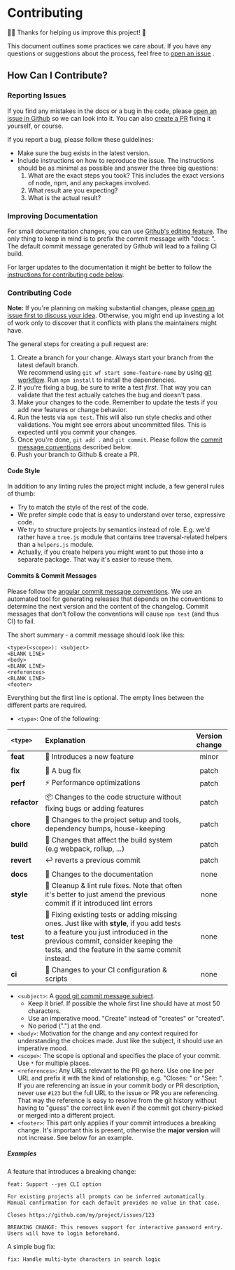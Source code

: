 # Contributing

🎉🏅 Thanks for helping us improve this project! 🙏

This document outlines some practices we care about.
If you have any questions or suggestions about the process,
feel free to [open an issue](#reporting-issues)
.

## How Can I Contribute?

### Reporting Issues

If you find any mistakes in the docs or a bug in the code,
please [open an issue in Github](https://github.com/groupon/esfixup/issues/new) so we can look into it.
You can also [create a PR](#contributing-code) fixing it yourself, or course.

If you report a bug, please follow these guidelines:

* Make sure the bug exists in the latest version.
* Include instructions on how to reproduce the issue.
  The instructions should be as minimal as possible
  and answer the three big questions:
  1. What are the exact steps you took? This includes the exact versions of
      node, npm, and any packages involved.
  1. What result are you expecting?
  1. What is the actual result?

### Improving Documentation

For small documentation changes, you can use [Github's editing feature][ghedit].
The only thing to keep in mind is to prefix the commit message with "docs: ".
The default commit message generated by Github will lead to a failing CI build.

[ghedit]: https://help.github.com/articles/editing-files-in-another-user-s-repository/

For larger updates to the documentation
it might be better to follow the
[instructions for contributing code below](#contributing-code).

### Contributing Code

**Note:** If you're planning on making substantial changes,
please [open an issue first to discuss your idea](#reporting-issues).
Otherwise, you might end up investing a lot of work
only to discover that it conflicts with plans the maintainers might have.

The general steps for creating a pull request are:

1. Create a branch for your change.  Always start your branch from the latest default branch.  
   We recommend using `git wf start some-feature-name` by using
    [git workflow][gitwf].  Run `npm install` to install the dependencies.
1. If you're fixing a bug, be sure to write a test *first*.  That way you can
    validate that the test actually catches the bug and doesn't pass.
1. Make your changes to the code.  Remember to update the tests if you add new
    features or change behavior.
1. Run the tests via `npm test`. This will also run style checks and other
    validations.  You might see errors about uncommitted files.  This is
    expected until you commit your changes.
1. Once you're done, `git add .` and `git commit`.  Please follow the
    [commit message conventions](#commits--commit-messages) described below.
1. Push your branch to Github & create a PR.

[gitwf]: https://github.com/groupon/git-workflow

#### Code Style

In addition to any linting rules the project might include, a few general rules
of thumb:

* Try to match the style of the rest of the code.
* We prefer simple code that is easy to understand over terse, expressive code.
* We try to structure projects by semantics instead of role.  E.g. we'd rather
    have a `tree.js` module that contains tree traversal-related helpers than
    a `helpers.js` module.
* Actually, if you create helpers you might want to put those into a separate
    package. That way it's easier to reuse them.

#### Commits & Commit Messages

Please follow the [angular commit message conventions][angular-commits].  We
use an automated tool for generating releases that depends on the conventions
to determine the next version and the content of the changelog. Commit messages
that don't follow the conventions will cause `npm test` (and thus CI) to fail.

The short summary - a commit message should look like this:

```
<type>(<scope>): <subject>
<BLANK LINE>
<body>
<BLANK LINE>
<references>
<BLANK LINE>
<footer>
```

Everything but the first line is optional.
The empty lines between the different parts are required.

* `<type>`: One of the following:

|`<type>`| Explanation | Version change |
| :----- | :---------- | :-------------: |
| **feat** | 🚀 Introduces a new feature | minor |
||
| **fix** | 🐛 A bug fix  | patch |
| **perf** | ⚡ Performance optimizations| patch |
| **refactor** | 📦️ Changes to the code structure without fixing bugs or adding features | patch |
| **chore** | 🏡 Changes to the project setup and tools, dependency bumps, house-keeping | patch |
| **build** | 🏡 Changes that affect the build system (e.g webpack, rollup, ...) | patch |
| **revert** | ↩️ reverts a previous commit | patch |
||
| **docs** | 📝 Changes to the documentation | none |
| **style** | 💅 Cleanup & lint rule fixes. Note that often it's better to just amend the previous commit if it introduced lint errors | none |
| **test** | 🧪 Fixing existing tests or adding missing ones. Just like with **style**, if you add tests to a feature you just introduced in the previous commit, consider keeping the tests, and the feature in the same commit instead. | none |
| **ci** | 🏡 Changes to your CI configuration & scripts | none |
* `<subject>`: A [good git commit message subject](http://chris.beams.io/posts/git-commit/#limit-50).
  - Keep it brief. If possible the whole first line should have at most 50 characters.
  - Use an imperative mood. "Create" instead of "creates" or "created".
  - No period (".") at the end.
* `<body>`: Motivation for the change and any context required for understanding the choices made.
  Just like the subject, it should use an imperative mood.
* `<scope>`: The scope is optional and specifies the place of your commit. Use `*` for multiple places.
* `<references>`: Any URLs relevant to the PR go here.
  Use one line per URL and prefix it with the kind of relationship, e.g. "Closes: " or "See: ".
  If you are referencing an issue in your commit body or PR description,
  never use `#123` but the full URL to the issue or PR you are referencing.
  That way the reference is easy to resolve from the git history without having to "guess" the correct link
  even if the commit got cherry-picked or merged into a different project.
* `<footer>`: This part only applies if your commit introduces a breaking change.
  It's important this is present, otherwise the **major version** will not increase.
  See below for an example.
  
[angular-commits]: https://github.com/angular/angular.js/blob/9bff2ce8fb170d7a33d3ad551922d7e23e9f82fc/DEVELOPERS.md#commit-message-format

##### Examples

A feature that introduces a breaking change:

```
feat: Support --yes CLI option

For existing projects all prompts can be inferred automatically.
Manual confirmation for each default provides no value in that case.

Closes https://github.com/my/project/issues/123

BREAKING CHANGE: This removes support for interactive password entry.
Users will have to login beforehand.
```

A simple bug fix:

```
fix: Handle multi-byte characters in search logic
```

